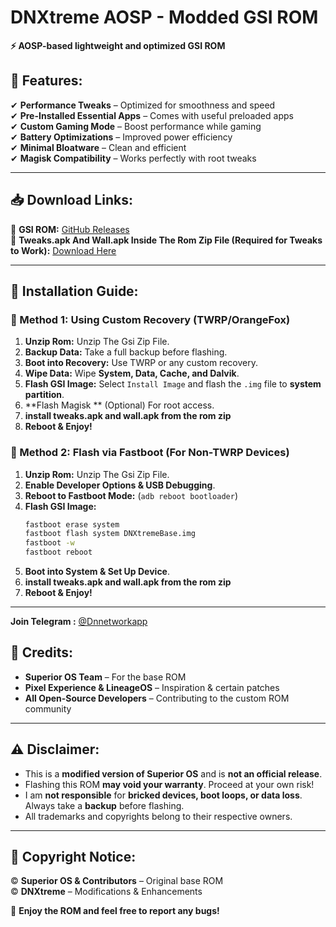 

# **DNXtreme AOSP - Modded GSI ROM**  

**⚡ AOSP-based lightweight and optimized GSI ROM**  

## **📌 Features:**  
✔ **Performance Tweaks** – Optimized for smoothness and speed  
✔ **Pre-Installed Essential Apps** – Comes with useful preloaded apps  
✔ **Custom Gaming Mode** – Boost performance while gaming  
✔ **Battery Optimizations** – Improved power efficiency  
✔ **Minimal Bloatware** – Clean and efficient  
✔ **Magisk Compatibility** – Works perfectly with root tweaks  

---

## **📥 Download Links:**  
🔹 **GSI ROM:** [GitHub Releases](https://github.com/DNXtreme/DNXtreme/releases)  
🔹 **Tweaks.apk And Wall.apk Inside The Rom Zip File (Required for Tweaks to Work):** [Download Here](https://github.com/DNXtreme/DNXtreme/releases)  

---

## **📖 Installation Guide:**  

### **🔹 Method 1: Using Custom Recovery (TWRP/OrangeFox)**  
1. **Unzip Rom:** Unzip The Gsi Zip File.  
2. **Backup Data:** Take a full backup before flashing.  
3. **Boot into Recovery:** Use TWRP or any custom recovery.  
4. **Wipe Data:** Wipe **System, Data, Cache, and Dalvik**.  
5. **Flash GSI Image:** Select `Install Image` and flash the `.img` file to **system partition**.  
6. **Flash Magisk ** (Optional) For root access.  
7. **install tweaks.apk and wall.apk from the rom zip**
8. **Reboot & Enjoy!**  

### **🔹 Method 2: Flash via Fastboot (For Non-TWRP Devices)**  
1. **Unzip Rom:** Unzip The Gsi Zip File.  
2. **Enable Developer Options & USB Debugging**.  
3. **Reboot to Fastboot Mode:** (`adb reboot bootloader`)  
4. **Flash GSI Image:**  
   ```sh
   fastboot erase system
   fastboot flash system DNXtremeBase.img
   fastboot -w
   fastboot reboot
   ```  
5. **Boot into System & Set Up Device**.  
6. **install tweaks.apk and wall.apk from the rom zip**
7. **Reboot & Enjoy!**  

---
**Join Telegram :** [@Dnnetworkapp](https://t.me/dnnetworkapp)  

## **📌 Credits:**  
- **Superior OS Team** – For the base ROM  
- **Pixel Experience & LineageOS** – Inspiration & certain patches  
- **All Open-Source Developers** – Contributing to the custom ROM community  

---

## **⚠ Disclaimer:**  
- This is a **modified version of Superior OS** and is **not an official release**.  
- Flashing this ROM **may void your warranty**. Proceed at your own risk!  
- I am **not responsible** for **bricked devices, boot loops, or data loss**. Always take a **backup** before flashing.  
- All trademarks and copyrights belong to their respective owners.  

---

## **📜 Copyright Notice:**  
© **Superior OS & Contributors** – Original base ROM  
© **DNXtreme** – Modifications & Enhancements  

🚀 **Enjoy the ROM and feel free to report any bugs!**  
